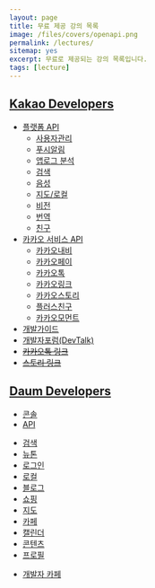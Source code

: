 ```yaml
---
layout: page
title: 무료 제공 강의 목록
image: /files/covers/openapi.png
permalink: /lectures/
sitemap: yes
excerpt: 무료로 제공되는 강의 목록입니다.
tags: [lecture]
---
```

## [Kakao Developers](https://developers.kakao.com)

* [플랫폼 API](https://developers.kakao.com/features/platform)
  - [사용자관리](https://developers.kakao.com/features/platform#사용자관리)
  - [푸시알림](https://developers.kakao.com/features/platform#푸시-알림)
  - [앱로그 분석](https://developers.kakao.com/features/platform#앱로그-분석)
  - [검색](https://developers.kakao.com/features/platform#검색)
  - [음성](https://developers.kakao.com/features/platform#음성)
  - [지도/로컬](https://developers.kakao.com/features/platform#지도-로컬)
  - [비전](https://developers.kakao.com/features/platform#비전)
  - [번역](https://developers.kakao.com/features/platform#번역)
  - [친구](https://developers.kakao.com/features/platform#친구-API)
* [카카오 서비스 API](https://developers.kakao.com/features/kakao)
  - [카카오내비](https://developers.kakao.com/features/kakao#카카오내비-API)
  - [카카오페이](https://developers.kakao.com/features/kakao#카카오페이-API)
  - [카카오톡](https://developers.kakao.com/features/kakao#카카오톡-API)
  - [카카오링크](https://developers.kakao.com/features/kakao#카카오-링크)
  - [카카오스토리](https://developers.kakao.com/features/kakao#카카오스토리-API)
  - [플러스친구](https://developers.kakao.com/features/kakao#플러스친구-API)
  - [카카오모먼트](https://developers.kakao.com/features/kakao#카카오모먼트-API)
* [개발가이드](https://developers.kakao.com/docs)
* [개발자포럼(DevTalk)](https://devtalk.kakao.com/)
* ~~[카카오톡 링크](http://www.kakao.com/services/api/kakao_link)~~
* ~~[스토리 링크](http://www.kakao.com/services/api/story_link)~~

## [Daum Developers](https://developers.daum.net)

* [콘솔](https://developers.daum.net/console)
* [API](http://developers.daum.net/services)
 - [검색](http://developers.daum.net/services/apis/search)
 - [뉴톤](http://developers.daum.net/services/apis/newtone)
 - [로그인](http://developers.daum.net/services/apis/login)
 - [로컬](http://developers.daum.net/services/apis/local)
 - [블로그](http://developers.daum.net/services/apis/blog)
 - [쇼핑](http://developers.daum.net/services/apis/shopping)
 - [지도](http://apis.map.daum.net)
 - [카페](http://developers.daum.net/services/apis/cafe)
 - [캘린더](http://developers.daum.net/services/apis/calendar)
 - [콘텐츠](http://developers.daum.net/services/apis/contents)
 - [프로필](http://developers.daum.net/services/apis/user)
* [개발자 카페](http://cafe.daum.net/daumdna)



<!--
* 커버 이미지 출처: [API Testing and some amazing testing tools](http://go-gaga-over-testing.blogspot.kr/2013/11/api-testing-and-some-amazing-testing.html)
-->
